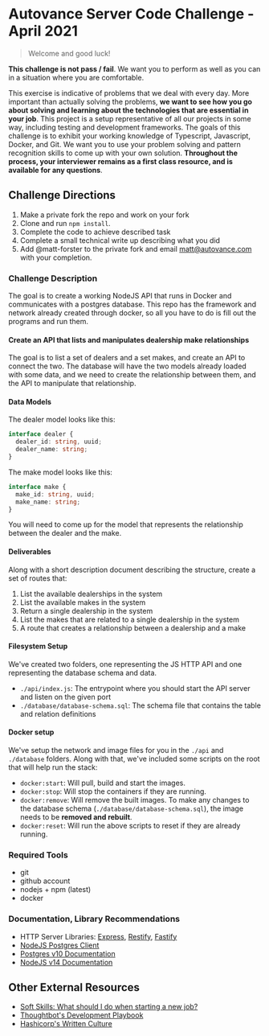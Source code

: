 # Autovance Server Code Challenge - April 2021

> Welcome and good luck!

**This challenge is not pass / fail**. We want you to perform as well as you can in a situation where you are comfortable.

This exercise is indicative of problems that we deal with every day. More important than actually solving the problems, **we want to see how you go about solving and learning about the technologies that are essential in your job**. This project is a setup representative of all our projects in some way, including testing and development frameworks.
The goals of this challenge is to exhibit your working knowledge of Typescript, Javascript, Docker, and Git. We want you to use your problem solving and pattern recognition skills to come up with your own solution. **Throughout the process, your interviewer remains as a first class resource, and is available for any questions**.

## Challenge Directions

1. Make a private fork the repo and work on your fork
1. Clone and run `npm install`.
1. Complete the code to achieve described task
1. Complete a small technical write up describing what you did
1. Add @matt-forster to the private fork and email matt@autovance.com with your completion.

### Challenge Description

The goal is to create a working NodeJS API that runs in Docker and communicates with a postgres database. This repo has the framework and network already created through docker, so all you have to do is fill out the programs and run them.

#### Create an API that lists and manipulates dealership make relationships

The goal is to list a set of dealers and a set makes, and create an API to connect the two. The database will have the two models already loaded with some data, and we need to create the relationship between them, and the API to manipulate that relationship.

#### Data Models

The dealer model looks like this:

```typescript
interface dealer {
  dealer_id: string, uuid;
  dealer_name: string;
}
```

The make model looks like this:

```typescript
interface make {
  make_id: string, uuid;
  make_name: string;
}
```

You will need to come up for the model that represents the relationship between the dealer and the make.

#### Deliverables

Along with a short description document describing the structure, create a set of routes that:

1. List the available dealerships in the system
2. List the available makes in the system
3. Return a single dealership in the system
4. List the makes that are related to a single dealership in the system
5. A route that creates a relationship between a dealership and a make

#### Filesystem Setup

We've created two folders, one representing the JS HTTP API and one representing the database schema and data.

* `./api/index.js`: The entrypoint where you should start the API server and listen on the given port
* `./database/database-schema.sql`: The schema file that contains the table and relation definitions

#### Docker setup

We've setup the network and image files for you in the `./api` and `./database` folders. Along with that, we've included some scripts on the root that will help run the stack:

* `docker:start`: Will pull, build and start the images.
* `docker:stop`: Will stop the containers if they are running.
* `docker:remove`: Will remove the built images. To make any changes to the database schema (`./database/database-schema.sql`), the image needs to be __removed and rebuilt__.
* `docker:reset`: Will run the above scripts to reset if they are already running.

### Required Tools

* git
* github account
* nodejs + npm (latest)
* docker

### Documentation, Library Recommendations

* HTTP Server Libraries: [Express](http://expressjs.com/), [Restify](http://restify.com/), [Fastify](https://www.fastify.io/)
* [NodeJS Postgres Client](https://github.com/brianc/node-postgres)
* [Postgres v10 Documentation](https://www.postgresql.org/docs/10/index.html)
* [NodeJS v14 Documentation](https://nodejs.org/dist/latest-v14.x/docs/api/)

## Other External Resources

* [Soft Skills: What should I do when starting a new job?](https://overcast.fm/+GM9ovAPgE)
* [Thoughtbot's Development Playbook](https://thoughtbot.com/playbook)
* [Hashicorp's Written Culture](https://works.hashicorp.com/articles/writing-practices-and-culture)
